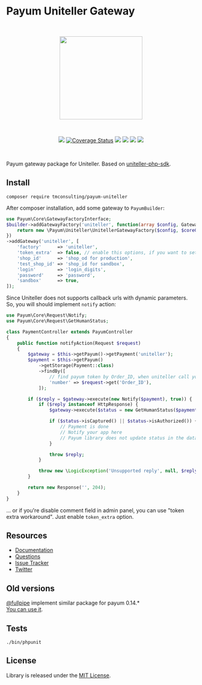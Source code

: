 # Payum Uniteller Gateway

<br />

<p align="center">
    <img src="https://www.uniteller.ru//local/templates/index/img/base/logo.svg" width="220" />
</p>

<br />

<p align="center">
    <img src="https://travis-ci.org/tmconsulting/payum-uniteller-gateway.svg?branch=master" />
    <a href='https://coveralls.io/github/roquie/payum-uniteller?branch=master'><img src='https://coveralls.io/repos/github/roquie/payum-uniteller/badge.svg?branch=master' alt='Coverage Status' /></a>
    <img src="https://poser.pugx.org/tmconsulting/payum-uniteller-gateway/v/stable" />
    <img src="https://poser.pugx.org/tmconsulting/payum-uniteller-gateway/v/unstable" />
    <img src="https://poser.pugx.org/tmconsulting/payum-uniteller-gateway/license" />
    <img src="https://poser.pugx.org/tmconsulting/payum-uniteller-gateway/composerlock" />
</p>

<br />

Payum gateway package for Uniteller. Based on [uniteller-php-sdk](https://github.com/tmconsulting/uniteller-php-sdk).

## Install

`composer require tmconsulting/payum-uniteller`

After composer installation, add some gateway to `PayumBuilder`:

```php
use Payum\Core\GatewayFactoryInterface;
$builder->addGatewayFactory('uniteller', function(array $config, GatewayFactoryInterface $coreGatewayFactory) {
    return new \Payum\Uniteller\UnitellerGatewayFactory($config, $coreGatewayFactory);
})
->addGateway('uniteller', [
    'factory'      => 'uniteller',
    'token_extra'  => false, // enable this options, if you want to set token to comment field.
    'shop_id'      => 'shop_od for production',
    'test_shop_id' => 'shop_id for sandbox',
    'login'        => 'login_digits',
    'password'     => 'password',
    'sandbox'      => true,
]);
```

Since Uniteller does not supports callback urls with dynamic parameters. So, you will should implement `notify` action:

```php
use Payum\Core\Request\Notify;
use Payum\Core\Request\GetHumanStatus;

class PaymentController extends PayumController
{
    public function notifyAction(Request $request)
    {
        $gateway = $this->getPayum()->getPayment('uniteller');
        $payment = $this->getPayum()
            ->getStorage(Payment::class)
            ->findBy([
                // find payum token by Order_ID, when uniteller call you callback url
                'number' => $request->get('Order_ID'),
            ]);

        if ($reply = $gateway->execute(new Notify($payment), true)) {
            if ($reply instanceof HttpResponse) {
                $gateway->execute($status = new GetHumanStatus($payment));

                if ($status->isCaptured() || $status->isAuthorized()) {
                    // Payment is done
                    // Notify your app here
                    // Payum library does not update status in the database
                }

                throw $reply;
            }

            throw new \LogicException('Unsupported reply', null, $reply);
        }

        return new Response('', 204);
    }
}
```

... or if you're disable comment field in admin panel, you can use "token extra workaround". Just enable `token_extra` option.

## Resources

* [Documentation](https://github.com/Payum/Payum/blob/master/src/Payum/Core/Resources/docs/index.md)
* [Questions](http://stackoverflow.com/questions/tagged/payum)
* [Issue Tracker](https://github.com/Payum/Payum/issues)
* [Twitter](https://twitter.com/payumphp)

## Old versions

[@fullpipe](https://github.com/fullpipe) implement similar package for payum 0.14.* <br>
[You can use it](https://github.com/fullpipe/payum-uniteller).

## Tests

`./bin/phpunit`

## License

Library is released under the [MIT License](LICENSE).
